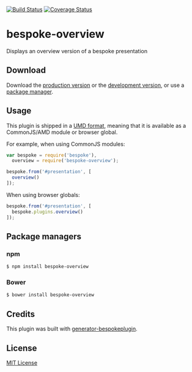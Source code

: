 [![Build Status](https://secure.travis-ci.org/fegemo/bespoke-overview.png?branch=master)](https://travis-ci.org/fegemo/bespoke-overview) [![Coverage Status](https://coveralls.io/repos/fegemo/bespoke-overview/badge.png)](https://coveralls.io/r/fegemo/bespoke-overview)

# bespoke-overview

Displays an overview version of a bespoke presentation

## Download

Download the [production version][min] or the [development version][max], or use a [package manager](#package-managers).

[min]: https://raw.github.com/fegemo/bespoke-overview/master/dist/bespoke-overview.min.js
[max]: https://raw.github.com/fegemo/bespoke-overview/master/dist/bespoke-overview.js

## Usage

This plugin is shipped in a [UMD format](https://github.com/umdjs/umd), meaning that it is available as a CommonJS/AMD module or browser global.

For example, when using CommonJS modules:

```js
var bespoke = require('bespoke'),
  overview = require('bespoke-overview');

bespoke.from('#presentation', [
  overview()
]);
```

When using browser globals:

```js
bespoke.from('#presentation', [
  bespoke.plugins.overview()
]);
```

## Package managers

### npm

```bash
$ npm install bespoke-overview
```

### Bower

```bash
$ bower install bespoke-overview
```

## Credits

This plugin was built with [generator-bespokeplugin](https://github.com/markdalgleish/generator-bespokeplugin).

## License

[MIT License](http://en.wikipedia.org/wiki/MIT_License)
